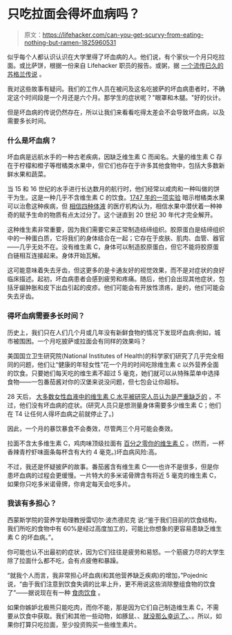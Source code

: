 # 只吃拉面会得坏血病吗？

> 原文：<https://lifehacker.com/can-you-get-scurvy-from-eating-nothing-but-ramen-1825960531>

似乎每个人都认识认识在大学里得了坏血病的人。他们说，有个家伙一个月只吃拉面。或比萨饼，根据一份来自 Lifehacker 职员的报告。或粥，据 [一个流传已久的苏格兰传说](https://www.snopes.com/fact-check/sole-food/) 。



我对这些故事有疑问。我们的工作人员在被问及这名吃披萨的坏血病患者时，不确定这个时间段是一个月还是六个月。那学生的症状呢？"眼罩和木腿。"好的伙计。

但是坏血病的传说仍然存在，所以让我们来看看吃得太差会不会导致坏血病，以及需要多长时间。

### 什么是坏血病？

坏血病是远航水手的一种古老疾病，因缺乏维生素 C 而闻名。大量的维生素 C 存在于柠檬和橙子等柑橘类水果中，但它们也存在于许多其他食物中，包括大多数新鲜水果和蔬菜。

当 15 和 16 世纪的水手进行长达数月的航行时，他们经常以咸肉和一种叫做的饼干为生。这是一种几乎不含维生素 C 的饮食。[1747 年的一项实验](http://www.jameslindlibrary.org/articles/james-lind-and-scurvy-1747-to-1795/) 暗示柑橘类水果可以治愈这种疾病，但 [相信四种体液](https://www.nlm.nih.gov/exhibition/shakespeare/fourhumors.html) 的医疗机构认为，相信水果中潜伏着一种神奇的赋予生命的物质有点太过分了。这个谜直到 20 世纪 30 年代才完全解开。

这种维生素非常重要，因为我们需要它来正常制造结缔组织。胶原蛋白是结缔组织中的一种蛋白质，它将我们的身体结合在一起；它存在于皮肤、肌肉、血管、器官——几乎无处不在。没有维生素 C，身体可以制造胶原蛋白，但它不能将胶原蛋白链相互连接起来。身体开始瓦解。

这可能意味着失去牙齿，但这更多的是卡通友好的视觉效果，而不是对症状的良好临床描述。起初，坏血病患者会感到疲劳和疼痛。随后，他们会出现其他症状，包括牙龈肿胀和皮下出血引起的皮疹。他们可能会有开放性溃疡，是的，他们可能会失去牙齿。

### 得坏血病需要多长时间？

历史上，我们只在人们几个月或几年没有新鲜食物的情况下发现坏血病:例如，城市被围困。一个月吃披萨或拉面会有同样的效果吗？

美国国立卫生研究院(National Institutes of Health)的科学家们研究了几乎完全相同的问题，他们让“健康的年轻女性”花一个月的时间吃除维生素 c 以外营养全面的饮食。只要她们每天吃的维生素不超过 5 毫克，她们就可以从特殊菜单中选择食物——一包番茄酱对你的汉堡来说没问题，但七包会让你超标。

28 天后， [大多数女性血液中的维生素 C 水平被研究人员认为是严重缺乏的](http://www.pnas.org/content/98/17/9842) 。不过，他们没有坏血病的症状。(研究人员只是想测量身体需要多少维生素 C；他们在 T4 让任何人得坏血病之前就停止了。)

因此，一个月的暴饮暴食不会奏效，尽管两三个月可能会奏效。

拉面不含太多维生素 C，鸡肉味顶级拉面有 [百分之零你的维生素 C](http://nissinfoods.com/products/top-ramen-noodles) 。(然而，一杯香辣青柠虾味面条每杯含有大约 4 毫克。)坏血病风险:高。

不过，我还是怀疑披萨的故事。番茄酱含有维生素 C——也许不是很多，但是你患坏血病的过程会更缓慢。一片特大的多米诺骨牌含有将近 5 毫克的维生素 C，如果你只吃多米诺骨牌，你肯定每天会吃多片。

### 我该有多担心？

西蒙斯学院的营养学助理教授雷切尔·波杰德尼克 说:“鉴于我们目前的饮食结构，我们所吃的食物中有 60%是经过高度加工的，可能比你想象的更容易患缺乏维生素 C 的坏血病。”。

你可能也认不出最初的症状，因为它们往往是疲劳和易怒。一个筋疲力尽的大学生除了拉面什么都不吃，会有点疲倦和暴躁。

“就我个人而言，我非常担心坏血病(和其他营养缺乏疾病)的增加，”Pojednic 说，“由于我们注意到饮食失调的比率上升，更不用说这些消除整组食物的饮食了”——据说现在有一种 [食肉饮食](https://medium.com/@andylindquist/90-days-on-a-carnivore-diet-results-and-insights-8d07692869fe) 。

如果你嫉妒北极熊只能吃肉，而你不能，那是因为它们自己制造维生素 C，不需要从饮食中获取。我们和其他一些动物，如豚鼠、、[就没那么幸运了、](https://www.ncbi.nlm.nih.gov/pmc/articles/PMC3145266/)、。所以，如果你打算只吃拉面，至少投资购买一些维生素片。